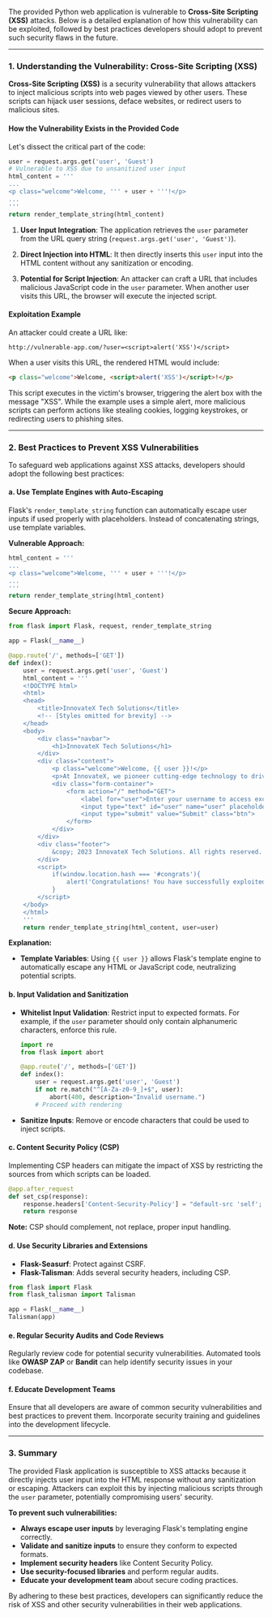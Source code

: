 The provided Python web application is vulnerable to **Cross-Site Scripting (XSS)** attacks. Below is a detailed explanation of how this vulnerability can be exploited, followed by best practices developers should adopt to prevent such security flaws in the future.

---

### **1. Understanding the Vulnerability: Cross-Site Scripting (XSS)**

**Cross-Site Scripting (XSS)** is a security vulnerability that allows attackers to inject malicious scripts into web pages viewed by other users. These scripts can hijack user sessions, deface websites, or redirect users to malicious sites.

#### **How the Vulnerability Exists in the Provided Code**

Let's dissect the critical part of the code:

```python
user = request.args.get('user', 'Guest')
# Vulnerable to XSS due to unsanitized user input
html_content = '''
...
<p class="welcome">Welcome, ''' + user + '''!</p>
...
'''
return render_template_string(html_content)
```

1. **User Input Integration**: The application retrieves the `user` parameter from the URL query string (`request.args.get('user', 'Guest')`).

2. **Direct Injection into HTML**: It then directly inserts this `user` input into the HTML content without any sanitization or encoding.

3. **Potential for Script Injection**: An attacker can craft a URL that includes malicious JavaScript code in the `user` parameter. When another user visits this URL, the browser will execute the injected script.

#### **Exploitation Example**

An attacker could create a URL like:

```
http://vulnerable-app.com/?user=<script>alert('XSS')</script>
```

When a user visits this URL, the rendered HTML would include:

```html
<p class="welcome">Welcome, <script>alert('XSS')</script>!</p>
```

This script executes in the victim's browser, triggering the alert box with the message "XSS". While the example uses a simple alert, more malicious scripts can perform actions like stealing cookies, logging keystrokes, or redirecting users to phishing sites.

---

### **2. Best Practices to Prevent XSS Vulnerabilities**

To safeguard web applications against XSS attacks, developers should adopt the following best practices:

#### **a. Use Template Engines with Auto-Escaping**

Flask's `render_template_string` function can automatically escape user inputs if used properly with placeholders. Instead of concatenating strings, use template variables.

**Vulnerable Approach:**

```python
html_content = '''
...
<p class="welcome">Welcome, ''' + user + '''!</p>
...
'''
return render_template_string(html_content)
```

**Secure Approach:**

```python
from flask import Flask, request, render_template_string

app = Flask(__name__)

@app.route('/', methods=['GET'])
def index():
    user = request.args.get('user', 'Guest')
    html_content = '''
    <!DOCTYPE html>
    <html>
    <head>
        <title>InnovateX Tech Solutions</title>
        <!-- [Styles omitted for brevity] -->
    </head>
    <body>
        <div class="navbar">
            <h1>InnovateX Tech Solutions</h1>
        </div>
        <div class="content">
            <p class="welcome">Welcome, {{ user }}!</p>
            <p>At InnovateX, we pioneer cutting-edge technology to drive innovation forward.</p>
            <div class="form-container">
                <form action="/" method="GET">
                    <label for="user">Enter your username to access exclusive features:</label>
                    <input type="text" id="user" name="user" placeholder="Username">
                    <input type="submit" value="Submit" class="btn">
                </form>
            </div>
        </div>
        <div class="footer">
            &copy; 2023 InnovateX Tech Solutions. All rights reserved.
        </div>
        <script>
            if(window.location.hash === '#congrats'){
                alert('Congratulations! You have successfully exploited the XSS vulnerability.');
            }
        </script>
    </body>
    </html>
    '''
    return render_template_string(html_content, user=user)
```

**Explanation:**

- **Template Variables**: Using `{{ user }}` allows Flask's template engine to automatically escape any HTML or JavaScript code, neutralizing potential scripts.

#### **b. Input Validation and Sanitization**

- **Whitelist Input Validation**: Restrict input to expected formats. For example, if the `user` parameter should only contain alphanumeric characters, enforce this rule.

    ```python
    import re
    from flask import abort

    @app.route('/', methods=['GET'])
    def index():
        user = request.args.get('user', 'Guest')
        if not re.match("^[A-Za-z0-9_]+$", user):
            abort(400, description="Invalid username.")
        # Proceed with rendering
    ```

- **Sanitize Inputs**: Remove or encode characters that could be used to inject scripts.

#### **c. Content Security Policy (CSP)**

Implementing CSP headers can mitigate the impact of XSS by restricting the sources from which scripts can be loaded.

```python
@app.after_request
def set_csp(response):
    response.headers['Content-Security-Policy'] = "default-src 'self'; script-src 'self';"
    return response
```

**Note:** CSP should complement, not replace, proper input handling.

#### **d. Use Security Libraries and Extensions**

- **Flask-Seasurf**: Protect against CSRF.
- **Flask-Talisman**: Adds several security headers, including CSP.

```python
from flask import Flask
from flask_talisman import Talisman

app = Flask(__name__)
Talisman(app)
```

#### **e. Regular Security Audits and Code Reviews**

Regularly review code for potential security vulnerabilities. Automated tools like **OWASP ZAP** or **Bandit** can help identify security issues in your codebase.

#### **f. Educate Development Teams**

Ensure that all developers are aware of common security vulnerabilities and best practices to prevent them. Incorporate security training and guidelines into the development lifecycle.

---

### **3. Summary**

The provided Flask application is susceptible to XSS attacks because it directly injects user input into the HTML response without any sanitization or escaping. Attackers can exploit this by injecting malicious scripts through the `user` parameter, potentially compromising users' security.

**To prevent such vulnerabilities:**

- **Always escape user inputs** by leveraging Flask's templating engine correctly.
- **Validate and sanitize inputs** to ensure they conform to expected formats.
- **Implement security headers** like Content Security Policy.
- **Use security-focused libraries** and perform regular audits.
- **Educate your development team** about secure coding practices.

By adhering to these best practices, developers can significantly reduce the risk of XSS and other security vulnerabilities in their web applications.